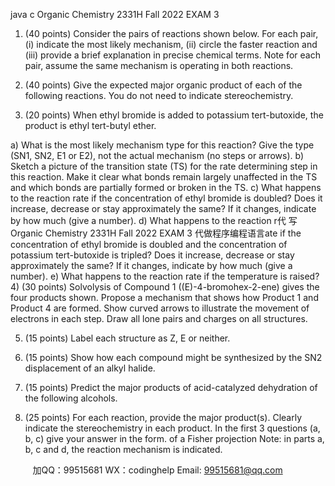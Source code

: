 java c
Organic Chemistry 2331H
Fall 2022
EXAM 3
1) (40 points) Consider the pairs of reactions shown below. For each pair, (i) indicate the most likely mechanism, (ii) circle the faster reaction and (iii) provide a brief explanation in precise chemical terms. Note for each pair, assume the same mechanism is operating in both reactions.

2. (40 points) Give the expected major organic product of each of the following reactions. You do not need to indicate stereochemistry.

3) (20 points) When ethyl bromide is added to potassium tert-butoxide, the product is ethyl tert-butyl ether.

a) What is the most likely mechanism type for this reaction? Give the type (SN1, SN2, E1 or E2), not the actual mechanism (no steps or arrows).
b) Sketch a picture of the transition state (TS) for the rate determining step in this reaction. Make it clear what bonds remain largely unaffected in the TS and which bonds are partially formed or broken in the TS.
c) What happens to the reaction rate if the concentration of ethyl bromide is doubled? Does it increase, decrease or stay approximately the same? If it changes, indicate by how much (give a number).
d) What happens to the reaction r代 写Organic Chemistry 2331H Fall 2022 EXAM 3
代做程序编程语言ate if the concentration of ethyl bromide is doubled and the concentration of potassium tert-butoxide is tripled? Does it increase, decrease or stay approximately the same? If it changes, indicate by how much (give a number).
e) What happens to the reaction rate if the temperature is raised?
4) (30 points) Solvolysis of Compound 1 ((E)-4-bromohex-2-ene) gives the four products shown. Propose a mechanism that shows how Product 1 and Product 4 are formed. Show curved arrows to illustrate the movement of electrons in each step. Draw all lone pairs and charges on all structures.

5) (15 points) Label each structure as Z, E or neither.

6) (15 points) Show how each compound might be synthesized by the SN2 displacement of an alkyl halide.

7) (15 points) Predict the major products of acid-catalyzed dehydration of the following alcohols.

8) (25 points) For each reaction, provide the major product(s). Clearly indicate the stereochemistry in each product. In the first 3 questions (a, b, c) give your answer in the form. of a Fisher projection Note: in parts a, b, c and d, the reaction mechanism is indicated.






         
加QQ：99515681  WX：codinghelp  Email: 99515681@qq.com
